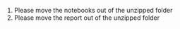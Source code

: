 1. Please move the notebooks out of the unzipped folder
2. Please move the report out of the unzipped folder